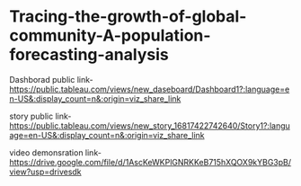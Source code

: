 # Tracing-the-growth-of-global-community-A-population-forecasting-analysis


Dashborad public link-https://public.tableau.com/views/new_daseboard/Dashboard1?:language=en-US&:display_count=n&:origin=viz_share_link

story public link-https://public.tableau.com/views/new_story_16817422742640/Story1?:language=en-US&:display_count=n&:origin=viz_share_link

video demonsration link-https://drive.google.com/file/d/1AscKeWKPlGNRKKeB715hXQOX9kYBG3pB/view?usp=drivesdk
